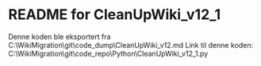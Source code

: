 # README for CleanUpWiki_v12_1
Denne koden ble eksportert fra C:\WikiMigration\git\code_dump\CleanUpWiki_v12.md
Link til denne koden: C:\WikiMigration\git\code_repo\Python\CleanUpWiki_v12_1.py
